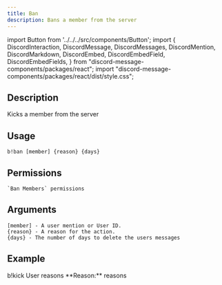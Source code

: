 ```yaml
---
title: Ban
description: Bans a member from the server
---
```


import Button from '../../../src/components/Button';
import {
  DiscordInteraction,
  DiscordMessage,
  DiscordMessages,
  DiscordMention,
  DiscordMarkdown,
  DiscordEmbed,
  DiscordEmbedField,
  DiscordEmbedFields,
} from "discord-message-components/packages/react";
import "discord-message-components/packages/react/dist/style.css";


## Description
 Kicks a member from the server

## Usage
```
b!ban [member] {reason} {days}
```

## Permissions
```
`Ban Members` permissions
```

## Arguments
```
[member] - A user mention or User ID.
{reason} - A reason for the action.
{days} - The number of days to delete the users messages
```

## Example
<DiscordMessages>
  <DiscordMessage author="User" avatar="blue">
    b!kick <DiscordMention type="user">User</DiscordMention> reasons
  </DiscordMessage>
  <DiscordMessage author="BobCat" avatar="blue">
    <DiscordEmbed
        slot="embeds"
        color="#5865f2"
        authorImage="blue"
        authorName="User has been Banned"
    >
      <DiscordEmbedDescription slot="description">
          <DiscordMarkdown>
						**Reason:** reasons
          </DiscordMarkdown>
      </DiscordEmbedDescription>
    </DiscordEmbed>
  </DiscordMessage>
</DiscordMessages>
